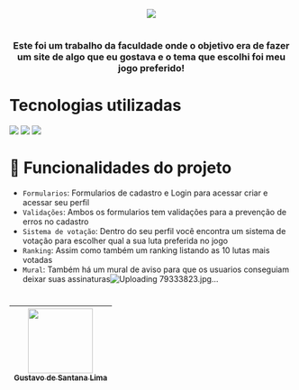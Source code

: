 <p align="center">
  <img src="https://cdn2.steamgriddb.com/file/sgdb-cdn/logo_thumb/f39535a04e58cb747941d0e1dda62670.png">
</p>

 #
 
 <h3 align="center"> Este foi um trabalho da faculdade onde o objetivo era 
 de fazer um site de algo que eu gostava e o tema que escolhi foi meu jogo preferido!</h1>

#

# Tecnologias utilizadas
<div>
  <img src="https://img.shields.io/badge/JavaScript-323330?style=for-the-badge&logo=javascript&logoColor=F7DF1E">
  <img src="https://img.shields.io/badge/html5-%23E34F26.svg?style=for-the-badge&logo=html5&logoColor=white">
  <img src="https://img.shields.io/badge/css3-%231572B6.svg?style=for-the-badge&logo=css3&logoColor=white">
</div>

#

# :hammer: Funcionalidades do projeto

- `Formularios`: Formularios de cadastro e Login para acessar criar e acessar seu perfil
- `Validações`: Ambos os formularios tem validações para a prevenção de erros no cadastro
- `Sistema de votação`: Dentro do seu perfil você encontra um sistema de votação para escolher qual a sua luta preferida no jogo
- `Ranking`: Assim como também um ranking listando as 10 lutas mais votadas
- `Mural`: Também há um mural de aviso para que os usuarios conseguiam deixar suas assinaturas![Uploading 79333823.jpg…]()


#

| [<img src="https://user-images.githubusercontent.com/79333823/205415879-fbd67043-6cbd-4bfe-9a7a-9695a383f475.png" width=115><br><sub>Gustavo de Santana Lima</sub>](https://github.com/gustavodesantana) 
| :---: | 
